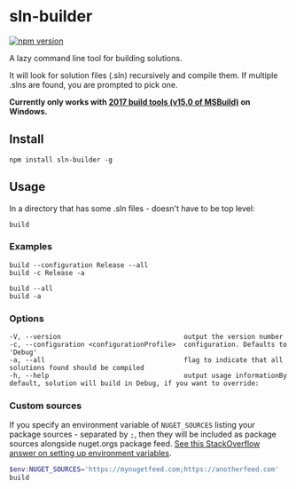 # sln-builder

[![npm version](https://badge.fury.io/js/sln-builder.svg)](https://badge.fury.io/js/sln-builder) 

A lazy command line tool for building solutions.

It will look for solution files (.sln) recursively and compile them. If multiple .slns are found, you are prompted to pick one.

**Currently only works with [2017 build tools (v15.0 of MSBuild)](https://www.visualstudio.com/thank-you-downloading-visual-studio/?sku=BuildTools&rel=15) on Windows.** 

## Install 

```
npm install sln-builder -g
```

## Usage

In a directory that has some .sln files - doesn't have to be top level:

```
build
```

### Examples

```
build --configuration Release --all
build -c Release -a
```

```
build --all
build -a
```

### Options

```
-V, --version                               output the version number
-c, --configuration <configurationProfile>  configuration. Defaults to 'Debug'
-a, --all                                   flag to indicate that all solutions found should be compiled
-h, --help                                  output usage informationBy default, solution will build in Debug, if you want to override:
```

### Custom sources

If you specify an environment variable of `NUGET_SOURCES` listing your package sources - separated by `;`, then they will be included as package sources alongside nuget.orgs package feed. [See this StackOverflow answer on setting up environment variables](https://stackoverflow.com/a/13333312/4477493).

```powershell
$env:NUGET_SOURCES='https://mynugetfeed.com;https://anotherfeed.com'
build
```
